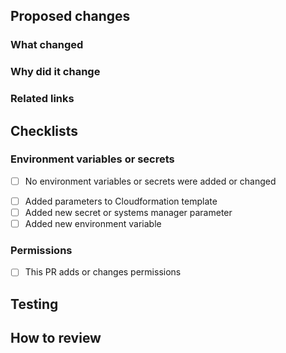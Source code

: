 ## Proposed changes

<!-- Provide a summary of your changes in the title above -->
<!-- Include the Jira ticket number in square brackets as prefix, eg `[OLH-XXXX]: PR Title` -->

### What changed

<!-- Describe the changes in detail - the "what"-->

### Why did it change

<!-- Describe the reason these changes were made - the "why" -->

### Related links

<!-- List any related PRs -->
<!-- List any related ADRs or RFCs -->

## Checklists

<!-- Merging this PR deploys to production. Please answer accurately. -->

### Environment variables or secrets

- [ ] No environment variables or secrets were added or changed

<!-- Delete if changes DO NOT include new environment variables or secrets -->

- [ ] Added parameters to Cloudformation template
- [ ] Added new secret or systems manager parameter
- [ ] Added new environment variable

### Permissions

- [ ] This PR adds or changes permissions

## Testing

<!-- Provide a summary of any manual testing you've done, for example deploying the branch to dev -->

## How to review

<!-- Describe any non-standard steps to review this work, or higlight any areas that you'd like the reviewer's opinion on -->
